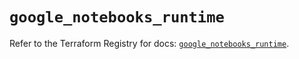 # `google_notebooks_runtime`

Refer to the Terraform Registry for docs: [`google_notebooks_runtime`](https://registry.terraform.io/providers/hashicorp/google-beta/5.36.0/docs/resources/google_notebooks_runtime).
